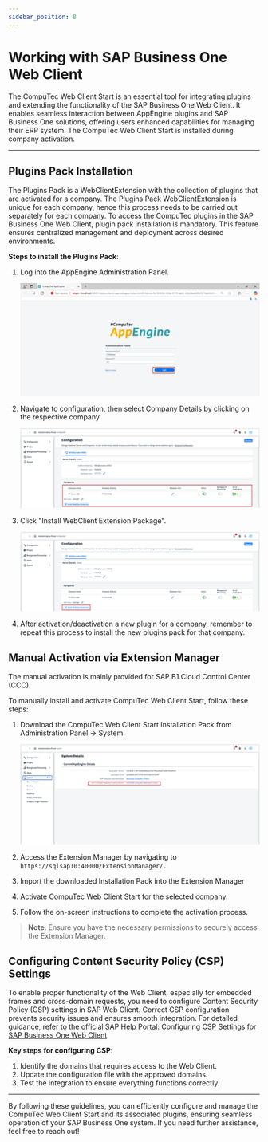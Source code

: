 ```yaml
---
sidebar_position: 8
---
```


# Working with SAP Business One Web Client

The CompuTec Web Client Start is an essential tool for integrating plugins and extending the functionality of the SAP Business One Web Client. It enables seamless interaction between AppEngine plugins and SAP Business One solutions, offering users enhanced capabilities for managing their ERP system. The CompuTec Web Client Start is installed during company activation.

---

## Plugins Pack Installation

The Plugins Pack is a WebClientExtension with the collection of plugins that are activated for a company. The Plugins Pack WebClientExtension is unique for each company, hence this process needs to be carried out separately for each company. To access the CompuTec plugins in the SAP Business One Web Client, plugin pack installation is mandatory. This feature ensures centralized management and deployment across desired environments.

**Steps to install the Plugins Pack**:

1. Log into the AppEngine Administration Panel.

    ![Admin Login](./media/working-with-sap-business-one-web-client/admin-login.webp)
2. Navigate to configuration, then select Company Details by clicking on the respective company.

    ![Company Details](./media/working-with-sap-business-one-web-client/company-details.webp)
3. Click "Install WebClient Extension Package".

    ![Install WebClient Extension Package](./media/working-with-sap-business-one-web-client/install-web-client-extn.webp)
4. After activation/deactivation a new plugin for a company, remember to repeat this process to install the new plugins pack for that company.

## Manual Activation via Extension Manager 

The manual activation is mainly provided for SAP B1 Cloud Control Center (CCC).

To manually install and activate CompuTec Web Client Start, follow these steps:

1. Download the CompuTec Web Client Start Installation Pack from Administration Panel -> System.

    ![CompuTec Web Client Start Installation Pack](./media/working-with-sap-business-one-web-client/ct-web-client-start-install-pack.webp)
2. Access the Extension Manager by navigating to `https://sqlsap10:40000/ExtensionManager/.`
3. Import the downloaded Installation Pack into the Extension Manager
4. Activate CompuTec Web Client Start for the selected company.
5. Follow the on-screen instructions to complete the activation process.

>**Note**: Ensure you have the necessary permissions to securely access the Extension Manager.

## Configuring Content Security Policy (CSP) Settings

To enable proper functionality of the Web Client, especially for embedded frames and cross-domain requests, you need to configure Content Security Policy (CSP) settings in SAP Web Client. Correct CSP configuration prevents security issues and ensures smooth integration.
For detailed guidance, refer to the official SAP Help Portal: [Configuring CSP Settings for SAP Business One Web Client](https://help.sap.com/docs/SAP_BUSINESS_ONE_WEB_CLIENT/e6ac71d18c7543828bd4463f77d67ff7/1acda7a66c434b4e9dbc3b1f8ae21d6e.html)

**Key steps for configuring CSP**:

1. Identify the domains that requires access to the Web Client.
2. Update the configuration file with the approved domains.
3. Test the integration to ensure everything functions correctly.

---
By following these guidelines, you can efficiently configure and manage the CompuTec Web Client Start and its associated plugins, ensuring seamless operation of your SAP Business One system. If you need further assistance, feel free to reach out!

